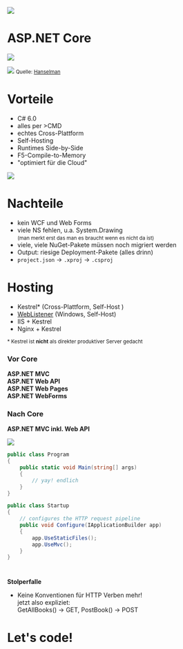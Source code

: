 ![](img/logos/core-logo.svg) <!-- .element: style="width:200px" -->
# ASP.NET Core




![](img/logos/csharp6.png) <!-- .element: style="width:200px" -->




![](img/asp_net_core.png)
<small>Quelle: [Hanselman](http://www.hanselman.com/blog/ASPNET5IsDeadIntroducingASPNETCore10AndNETCore10.aspx)</small>




# Vorteile
* C# 6.0
* alles per >CMD
* echtes Cross-Plattform
* Self-Hosting
* Runtimes Side-by-Side
* F5-Compile-to-Memory
* "optimiert für die Cloud"

![](img/cloud.svg) <!-- .element: style="margin-right: -1000px; margin-top: -500px; width: 800px;" -->




# Nachteile
* kein WCF und Web Forms
* viele NS fehlen, u.a. System.Drawing<br><small>(man merkt erst das man es braucht wenn es nicht da ist)</small>
* viele, viele NuGet-Pakete müssen noch migriert werden
* Output: riesige Deployment-Pakete (alles drinn)
* `project.json` &rarr; `.xproj` &rarr; `.csproj` 	




# Hosting

* Kestrel\* (Cross-Plattform, Self-Host )
* [WebListener](https://www.nuget.org/packages/Microsoft.AspNetCore.Server.WebListener/) (Windows, Self-Host)
* IIS + Kestrel
* Nginx + Kestrel

<small>\* Kestrel ist __nicht__ als direkter produktiver Server gedacht</small>
<!-- Kestrel is not certified for direct exposure / https://neelbhatt40.wordpress.com/2016/10/08/weblistener-a-windows-http-server-for-asp-net-core/ -->





### Vor Core
__ASP.NET MVC__  
__ASP.NET Web API__  
__ASP.NET Web Pages__  
__ASP.NET WebForms__  





### Nach Core
__ASP.NET MVC inkl. Web API__  




![](img/concept-middleware.png) <!-- .element: style="width: 800px;" -->




```csharp
public class Program
{
    public static void Main(string[] args)
    {
        // yay! endlich
    }
}
```




```csharp
public class Startup
{
    // configures the HTTP request pipeline
    public void Configure(IApplicationBuilder app)
    {
        app.UseStaticFiles();
        app.UseMvc();
    }
}
```




# <i class="fa fa-exclamation-triangle"></i>
__Stolperfalle__
* Keine Konventionen für HTTP Verben mehr!  
  jetzt also expliziet:<br>
  GetAllBooks() → GET, PostBook() → POST 




# Let's code!
